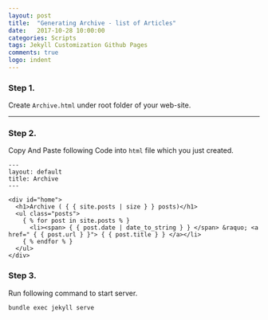 ```yaml
---
layout: post
title:  "Generating Archive - list of Articles"
date:   2017-10-28 10:00:00
categories: Scripts
tags: Jekyll Customization Github Pages
comments: true
logo: indent
---
```


### Step 1.

Create `Archive.html` under root folder of your web-site.

----

### Step 2.

Copy And Paste following Code into `html` file which you just created.

```
---
layout: default
title: Archive
---

<div id="home">
  <h1>Archive ( { { site.posts | size } } posts)</h1>
  <ul class="posts">
    { % for post in site.posts % }
      <li><span> { { post.date | date_to_string } } </span> &raquo; <a href=" { { post.url } }"> { { post.title } } </a></li>
    { % endfor % }
  </ul>
</div>
```

### Step 3.

Run following command to start server.

```
bundle exec jekyll serve
```
